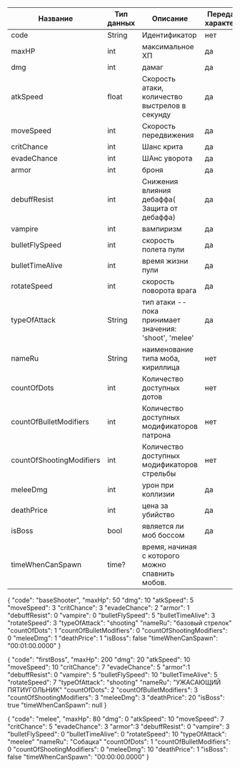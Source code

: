 | Название                 | Тип данных | Описание                                               | Передается как характеристика? |
| ------------------------ | ---------- | ------------------------------------------------------ | ------------------------------ |
| code                     | String     | Идентификатор                                          | нет                            |
| maxHP                    | int        | максимальное ХП                                        | да                             |
| dmg                      | int        | дамаг                                                  | да                             |
| atkSpeed                 | float      | Скорость атаки, количество выстрелов в секунду         | да                             |
| moveSpeed                | int        | Скорость передвижения                                  | да                             |
| critChance               | int        | Шанс крита                                             | да                             |
| evadeChance              | int        | ШАнс уворота                                           | да                             |
| armor                    | int        | броня                                                  | да                             |
| debuffResist             | int        | Снижения влияния дебаффа( Защита от дебаффа)           | да                             |
| vampire                  | int        | вампиризм                                              | да                             |
| bulletFlySpeed           | int        | скорость полета пули                                   | да                             |
| bulletTimeAlive          | int        | время жизни пули                                       | да                             |
| rotateSpeed              | int        | скорость поворота врага                                | да                             |
| typeOfAttack             | String     | тип атаки -- пока принимает значения: 'shoot', 'melee' | да                             |
| nameRu                   | String     | наименование типа моба, кириллица                      | нет                            |
| countOfDots              | int        | Количество доступных дотов                             | нет                            |
| countOfBulletModifiers   | int        | Количество доступных модификаторов патрона             | нет                            |
| countOfShootingModifiers | int        | Количество доступных модификаторов стрельбы            | нет                            |
| meleeDmg                 | int        | урон при коллизии                                      | да                             |
| deathPrice               | int        | цена за убийство                                       | да                             |
| isBoss                   | bool       | является ли моб боссом                                 | да                             |
| timeWhenCanSpawn         | time?      | время, начиная с которого можно спавнить мобов.        |                                |
{
"code": "baseShooter",
"maxHp": 50
"dmg": 10
"atkSpeed": 5
"moveSpeed": 3
"critChance": 3
"evadeChance": 2
"armor": 1
"debuffResist": 0
"vampire": 0
"bulletFlySpeed": 5
"bulletTimeAlive": 3
"rotateSpeed": 3
"typeOfAttack": "shooting"
"nameRu": "базовый стрелок"
"countOfDots": 1
"countOfBulletModifiers": 0
"countOfShootingModifiers": 0
"meleeDmg": 1
"deathPrice": 1
"isBoss": false
"timeWhenCanSpawn": "00:01:00.0000"
}




{
"code": "firstBoss",
"maxHp": 200
"dmg": 20
"atkSpeed": 10
"moveSpeed": 10
"critChance": 7
"evadeChance": 5
"armor":1
"debuffResist": 0
"vampire": 5
"bulletFlySpeed": 10
"bulletTimeAlive": 5
"rotateSpeed": 7
"typeOfAttack": "shooting"
"nameRu": "УЖАСАЮЩИЙ ПЯТИУГОЛЬНИК"
"countOfDots": 2
"countOfBulletModifiers": 3
"countOfShootingModifiers": 3
"meleeDmg": 3
"deathPrice": 20
"isBoss": true
"timeWhenCanSpawn": null
}



{
"code": "melee",
"maxHp": 80
"dmg": 0
"atkSpeed": 10
"moveSpeed": 7
"critChance": 5
"evadeChance": 3
"armor":3
"debuffResist": 0
"vampire": 3
"bulletFlySpeed": 0
"bulletTimeAlive": 0
"rotateSpeed": 10
"typeOfAttack": "meelee"
"nameRu": "Собацка"
"countOfDots": 1
"countOfBulletModifiers": 0
"countOfShootingModifiers": 0
"meleeDmg": 10
"deathPrice": 1
"isBoss": false
"timeWhenCanSpawn": "00:00:00.0000"
}